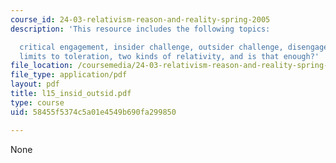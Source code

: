 ```yaml
---
course_id: 24-03-relativism-reason-and-reality-spring-2005
description: 'This resource includes the following topics:

  critical engagement, insider challenge, outsider challenge, disengage and tolerate,
  limits to toleration, two kinds of relativity, and is that enough?'
file_location: /coursemedia/24-03-relativism-reason-and-reality-spring-2005/58455f5374c5a01e4549b690fa299850_l15_insid_outsid.pdf
file_type: application/pdf
layout: pdf
title: l15_insid_outsid.pdf
type: course
uid: 58455f5374c5a01e4549b690fa299850

---
```

None